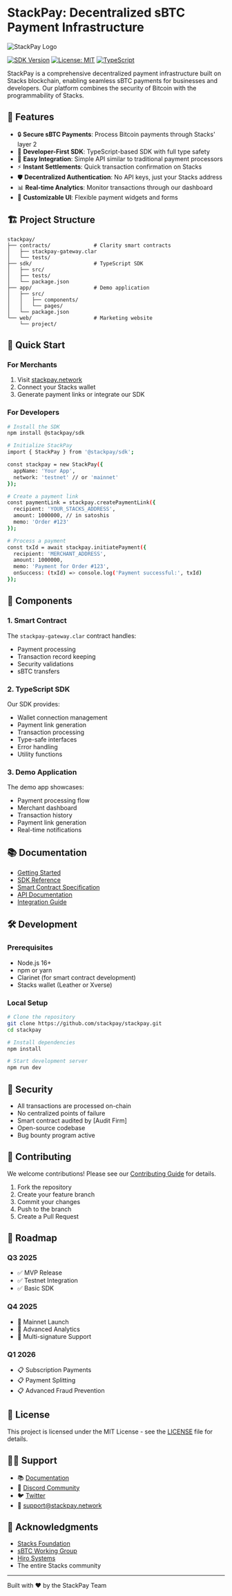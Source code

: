 # StackPay: Decentralized sBTC Payment Infrastructure

![StackPay Logo](assets/logo.png)

[![SDK Version](https://img.shields.io/npm/v/@stackpay/sdk.svg)](https://www.npmjs.com/package/@stackpay/sdk)
[![License: MIT](https://img.shields.io/badge/License-MIT-yellow.svg)](https://opensource.org/licenses/MIT)
[![TypeScript](https://img.shields.io/badge/TypeScript-Ready-blue.svg)](https://www.typescriptlang.org/)

StackPay is a comprehensive decentralized payment infrastructure built on Stacks blockchain, enabling seamless sBTC payments for businesses and developers. Our platform combines the security of Bitcoin with the programmability of Stacks.

## 🌟 Features

- 🔒 **Secure sBTC Payments**: Process Bitcoin payments through Stacks' layer 2
- 🎯 **Developer-First SDK**: TypeScript-based SDK with full type safety
- 🔌 **Easy Integration**: Simple API similar to traditional payment processors
- ⚡ **Instant Settlements**: Quick transaction confirmation on Stacks
- 🛡️ **Decentralized Authentication**: No API keys, just your Stacks address
- 📊 **Real-time Analytics**: Monitor transactions through our dashboard
- 🎨 **Customizable UI**: Flexible payment widgets and forms

## 🏗️ Project Structure

```
stackpay/
├── contracts/              # Clarity smart contracts
│   ├── stackpay-gateway.clar
│   └── tests/
├── sdk/                    # TypeScript SDK
│   ├── src/
│   ├── tests/
│   └── package.json
├── app/                    # Demo application
│   ├── src/
│   │   ├── components/
│   │   └── pages/
│   └── package.json
└── web/                    # Marketing website
    └── project/
```

## 🚀 Quick Start

### For Merchants

1. Visit [stackpay.network](https://stackpay.network)
2. Connect your Stacks wallet
3. Generate payment links or integrate our SDK

### For Developers

```bash
# Install the SDK
npm install @stackpay/sdk

# Initialize StackPay
import { StackPay } from '@stackpay/sdk';

const stackpay = new StackPay({
  appName: 'Your App',
  network: 'testnet' // or 'mainnet'
});

# Create a payment link
const paymentLink = stackpay.createPaymentLink({
  recipient: 'YOUR_STACKS_ADDRESS',
  amount: 1000000, // in satoshis
  memo: 'Order #123'
});

# Process a payment
const txId = await stackpay.initiatePayment({
  recipient: 'MERCHANT_ADDRESS',
  amount: 1000000,
  memo: 'Payment for Order #123',
  onSuccess: (txId) => console.log('Payment successful:', txId)
});
```

## 🔧 Components

### 1. Smart Contract

The `stackpay-gateway.clar` contract handles:

- Payment processing
- Transaction record keeping
- Security validations
- sBTC transfers

### 2. TypeScript SDK

Our SDK provides:

- Wallet connection management
- Payment link generation
- Transaction processing
- Type-safe interfaces
- Error handling
- Utility functions

### 3. Demo Application

The demo app showcases:

- Payment processing flow
- Merchant dashboard
- Transaction history
- Payment link generation
- Real-time notifications

## 📚 Documentation

- [Getting Started](docs/getting-started.md)
- [SDK Reference](docs/sdk-reference.md)
- [Smart Contract Specification](docs/contract-spec.md)
- [API Documentation](docs/api-docs.md)
- [Integration Guide](docs/integration-guide.md)

## 🛠️ Development

### Prerequisites

- Node.js 16+
- npm or yarn
- Clarinet (for smart contract development)
- Stacks wallet (Leather or Xverse)

### Local Setup

```bash
# Clone the repository
git clone https://github.com/stackpay/stackpay.git
cd stackpay

# Install dependencies
npm install

# Start development server
npm run dev
```

## 🔐 Security

- All transactions are processed on-chain
- No centralized points of failure
- Smart contract audited by [Audit Firm]
- Open-source codebase
- Bug bounty program active

## 🤝 Contributing

We welcome contributions! Please see our [Contributing Guide](CONTRIBUTING.md) for details.

1. Fork the repository
2. Create your feature branch
3. Commit your changes
4. Push to the branch
5. Create a Pull Request

## 🎯 Roadmap

### Q3 2025

- ✅ MVP Release
- ✅ Testnet Integration
- ✅ Basic SDK

### Q4 2025

- 🔄 Mainnet Launch
- 🔄 Advanced Analytics
- 🔄 Multi-signature Support

### Q1 2026

- 📋 Subscription Payments
- 📋 Payment Splitting
- 📋 Advanced Fraud Prevention

## 📄 License

This project is licensed under the MIT License - see the [LICENSE](LICENSE) file for details.

## 🙋‍♂️ Support

- 📚 [Documentation](https://docs.stackpay.network)
- 💬 [Discord Community](https://discord.gg/stackpay)
- 🐦 [Twitter](https://twitter.com/stackpay)
- 📧 support@stackpay.network

## 🌟 Acknowledgments

- [Stacks Foundation](https://stacks.org)
- [sBTC Working Group](https://www.stacks.co/sbtc)
- [Hiro Systems](https://www.hiro.so)
- The entire Stacks community

---

Built with ❤️ by the StackPay Team
